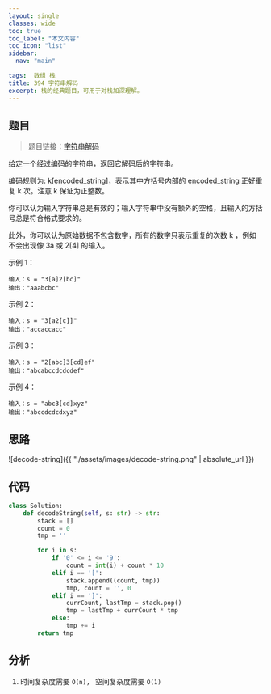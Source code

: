```yaml
---
layout: single
classes: wide
toc: true
toc_label: "本文内容"
toc_icon: "list"
sidebar:
  nav: "main"

tags:  数组 栈
title: 394 字符串解码
excerpt: 栈的经典题目，可用于对栈加深理解。
---
```


## 题目

> 题目链接：[字符串解码](https://leetcode-cn.com/problems/decode-string/)

给定一个经过编码的字符串，返回它解码后的字符串。

编码规则为: k[encoded_string]，表示其中方括号内部的 encoded_string 正好重复 k 次。注意 k 保证为正整数。

你可以认为输入字符串总是有效的；输入字符串中没有额外的空格，且输入的方括号总是符合格式要求的。

此外，你可以认为原始数据不包含数字，所有的数字只表示重复的次数 k ，例如不会出现像 3a 或 2[4] 的输入。

示例 1：

    输入：s = "3[a]2[bc]"
    输出："aaabcbc"

示例 2：

    输入：s = "3[a2[c]]"
    输出："accaccacc"

示例 3：

    输入：s = "2[abc]3[cd]ef"
    输出："abcabccdcdcdef"

示例 4：

    输入：s = "abc3[cd]xyz"
    输出："abccdcdcdxyz"

## 思路

![decode-string]({{ "./assets/images/decode-string.png" | absolute_url }})

## 代码

```python
class Solution:
    def decodeString(self, s: str) -> str:
        stack = []
        count = 0
        tmp = ''

        for i in s:
            if '0' <= i <= '9':
                count = int(i) + count * 10
            elif i == '[':
                stack.append((count, tmp))
                tmp, count = '', 0
            elif i == ']':
                currCount, lastTmp = stack.pop()
                tmp = lastTmp + currCount * tmp
            else:
                tmp += i
        return tmp
```

## 分析

1. 时间复杂度需要 `O(n)`， 空间复杂度需要 `O(1)`

